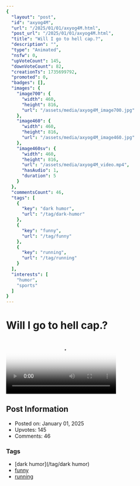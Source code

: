 ```yaml
---
{
  "layout": "post",
  "id": "axyog4M",
  "url": "/2025/01/01/axyog4M.html",
  "post_url": "/2025/01/01/axyog4M.html",
  "title": "Will I go to hell cap.?",
  "description": "",
  "type": "Animated",
  "nsfw": 0,
  "upVoteCount": 145,
  "downVoteCount": 82,
  "creationTs": 1735699792,
  "promoted": 0,
  "badges": [],
  "images": {
    "image700": {
      "width": 460,
      "height": 816,
      "url": "/assets/media/axyog4M_image700.jpg"
    },
    "image460": {
      "width": 460,
      "height": 816,
      "url": "/assets/media/axyog4M_image460.jpg"
    },
    "image460sv": {
      "width": 460,
      "height": 816,
      "url": "/assets/media/axyog4M_video.mp4",
      "hasAudio": 1,
      "duration": 5
    }
  },
  "commentsCount": 46,
  "tags": [
    {
      "key": "dark humor",
      "url": "/tag/dark-humor"
    },
    {
      "key": "funny",
      "url": "/tag/funny"
    },
    {
      "key": "running",
      "url": "/tag/running"
    }
  ],
  "interests": [
    "humor",
    "sports"
  ]
}
---
```


# Will I go to hell cap.?

<video controls playsinline loop poster="/assets/media/axyog4M_image460.jpg">
  <source src="/assets/media/axyog4M_video.mp4" type="video/mp4">
  Your browser does not support the video tag.
</video>

## Post Information

- Posted on: January 01, 2025
- Upvotes: 145
- Comments: 46

### Tags

- [dark humor](/tag/dark humor)
- [funny](/tag/funny)
- [running](/tag/running)
